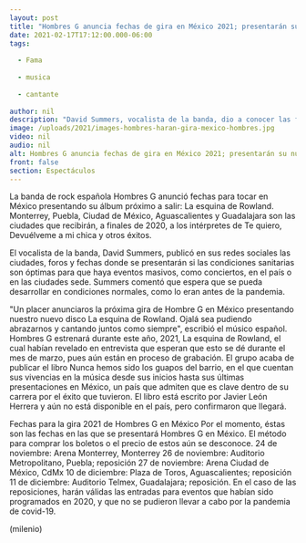 ```yaml
---
layout: post
title: "Hombres G anuncia fechas de gira en México 2021; presentarán su nuevo álbum"
date: 2021-02-17T17:12:00.000-06:00
tags:
  
  - Fama
  
  - musica
  
  - cantante
  
author: nil
description: "David Summers, vocalista de la banda, dio a conocer las fechas en que se presentarán a finales de 2021."
image: /uploads/2021/images-hombres-haran-gira-mexico-hombres.jpg
video: nil
audio: nil
alt: Hombres G anuncia fechas de gira en México 2021; presentarán su nuevo álbum
front: false
section: Espectáculos
---
```


La banda de rock española Hombres G anunció fechas para tocar en México presentando su álbum próximo a salir: La esquina de Rowland. Monterrey, Puebla, Ciudad de México, Aguascalientes y Guadalajara son las ciudades que recibirán, a finales de 2020, a los intérpretes de Te quiero, Devuélveme a mi chica y otros éxitos. 

El vocalista de la banda, David Summers, publicó en sus redes sociales las ciudades, foros y fechas donde se presentarán si las condiciones sanitarias son óptimas para que haya eventos masivos, como conciertos, en el país o en las ciudades sede. 
Summers  comentó que espera que se pueda desarrollar en condiciones normales, como lo eran antes de la pandemia. 

"Un placer anunciaros la próxima gira de Hombre G en México presentando nuestro nuevo disco La esquina de Rowland. Ojalá sea pudiendo abrazarnos y cantando juntos como siempre", escribió el músico español. 
 Hombres G estrenará durante este año, 2021, La esquina de Rowland, el cual habían revelado en entrevista que esperan que esto se dé durante el mes de marzo, pues aún están en proceso de grabación. 
El grupo acaba de publicar el libro Nunca hemos sido los guapos del barrio, en el que cuentan sus vivencias en la música desde sus inicios hasta sus últimas presentaciones en México, un país que admiten que es clave dentro de su carrera por el éxito que tuvieron. El libro está escrito por Javier León Herrera y aún no está disponible en el país, pero confirmaron que llegará. 

Fechas para la gira 2021 de Hombres G en México Por el momento, éstas son las fechas en las que se presentará Hombres G en México. El método para comprar los boletos o el precio de estos aún se desconoce. 24 de noviembre: Arena Monterrey, Monterrey 26 de noviembre: Auditorio Metropolitano, Puebla; reposición  27 de noviembre: Arena Ciudad de México, CdMx 10 de diciembre: Plaza de Toros, Aguascalientes; reposición 11 de diciembre: Auditorio Telmex, Guadalajara; reposición.
En el caso de las reposiciones, harán válidas las entradas para eventos que habían sido programados en 2020, y que no se pudieron llevar a cabo por la pandemia de covid-19. 

(milenio)

